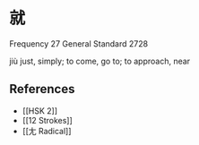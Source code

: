 # 就
Frequency 27
General Standard 2728

jiù
just, simply; to come, go to; to approach, near

## References
- [[HSK 2]]
- [[12 Strokes]]
- [[尢 Radical]]